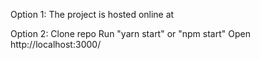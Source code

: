 Option 1:
The project is hosted online at

Option 2:
Clone repo
Run "yarn start" or "npm start"
Open http://localhost:3000/
